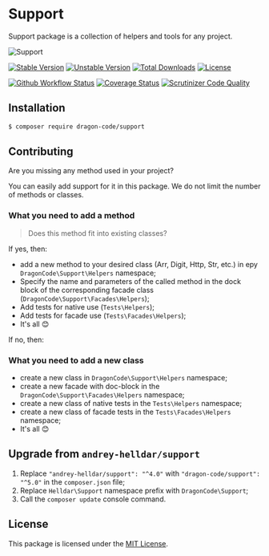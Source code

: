 # Support

Support package is a collection of helpers and tools for any project.

<img src="https://preview.dragon-code.pro/TheDragonCode/support.svg?brand=php" alt="Support"/>

[![Stable Version][badge_stable]][link_packagist]
[![Unstable Version][badge_unstable]][link_packagist]
[![Total Downloads][badge_downloads]][link_packagist]
[![License][badge_license]][link_license]

[![Github Workflow Status][badge_build]][link_build]
[![Coverage Status][badge_coverage]][link_scrutinizer]
[![Scrutinizer Code Quality][badge_quality]][link_scrutinizer]

## Installation

```bash
$ composer require dragon-code/support
```

## Contributing

Are you missing any method used in your project?

You can easily add support for it in this package. We do not limit the number of methods or classes.


### What you need to add a method

> Does this method fit into existing classes?

If yes, then:

* add a new method to your desired class (Arr, Digit, Http, Str, etc.) in еру `DragonCode\Support\Helpers` namespace;
* Specify the name and parameters of the called method in the dock block of the corresponding facade class (`DragonCode\Support\Facades\Helpers`);
* Add tests for native use (`Tests\Helpers`);
* Add tests for facade use (`Tests\Facades\Helpers`);
* It's all 😊

If no, then:

### What you need to add a new class

* create a new class in `DragonCode\Support\Helpers` namespace;
* create a new facade with doc-block in the `DragonCode\Support\Facades\Helpers` namespace;
* create a new class of native tests in the `Tests\Helpers` namespace;
* create a new class of facade tests in the `Tests\Facades\Helpers` namespace;
* It's all 😊

## Upgrade from `andrey-helldar/support`

1. Replace `"andrey-helldar/support": "^4.0"` with `"dragon-code/support": "^5.0"` in the `composer.json` file;
2. Replace `Helldar\Support` namespace prefix with `DragonCode\Support`;
3. Call the `composer update` console command.

## License

This package is licensed under the [MIT License](LICENSE).


[badge_build]:          https://img.shields.io/github/workflow/status/dragon-code/support/phpunit?style=flat-square

[badge_coverage]:       https://img.shields.io/scrutinizer/coverage/g/dragon-code/support.svg?style=flat-square

[badge_downloads]:      https://img.shields.io/packagist/dt/dragon-code/support.svg?style=flat-square

[badge_license]:        https://img.shields.io/packagist/l/dragon-code/support.svg?style=flat-square

[badge_quality]:        https://img.shields.io/scrutinizer/g/dragon-code/support.svg?style=flat-square

[badge_stable]:         https://img.shields.io/github/v/release/dragon-code/support?label=stable&style=flat-square

[badge_unstable]:       https://img.shields.io/badge/unstable-dev--main-orange?style=flat-square

[link_build]:           https://github.com/dragon-code/support/actions

[link_license]:         LICENSE

[link_packagist]:       https://packagist.org/packages/dragon-code/support

[link_scrutinizer]:     https://scrutinizer-ci.com/g/dragon-code/support

